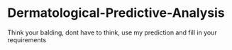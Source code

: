 # Dermatological-Predictive-Analysis
Think your balding, dont have to think, use my prediction and fill in your requirements
